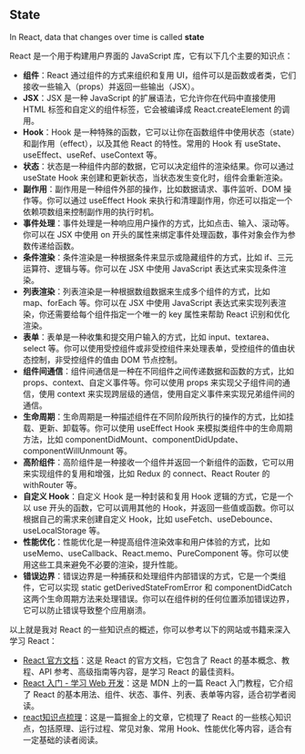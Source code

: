 ## State

In React, data that changes over time is called **state**



React 是一个用于构建用户界面的 JavaScript 库，它有以下几个主要的知识点：

- **组件**：React 通过组件的方式来组织和复用 UI，组件可以是函数或者类，它们接收一些输入（props）并返回一些输出（JSX）。
- **JSX**：JSX 是一种 JavaScript 的扩展语法，它允许你在代码中直接使用 HTML 标签和自定义的组件标签，它会被编译成 React.createElement 的调用。
- **Hook**：Hook 是一种特殊的函数，它可以让你在函数组件中使用状态（state）和副作用（effect），以及其他 React 的特性。常用的 Hook 有 useState、useEffect、useRef、useContext 等。
- **状态**：状态是一种组件内部的数据，它可以决定组件的渲染结果。你可以通过 useState Hook 来创建和更新状态，当状态发生变化时，组件会重新渲染。
- **副作用**：副作用是一种组件外部的操作，比如数据请求、事件监听、DOM 操作等。你可以通过 useEffect Hook 来执行和清理副作用，你还可以指定一个依赖项数组来控制副作用的执行时机。
- **事件处理**：事件处理是一种响应用户操作的方式，比如点击、输入、滚动等。你可以在 JSX 中使用 on 开头的属性来绑定事件处理函数，事件对象会作为参数传递给函数。
- **条件渲染**：条件渲染是一种根据条件来显示或隐藏组件的方式，比如 if、三元运算符、逻辑与等。你可以在 JSX 中使用 JavaScript 表达式来实现条件渲染。
- **列表渲染**：列表渲染是一种根据数组数据来生成多个组件的方式，比如 map、forEach 等。你可以在 JSX 中使用 JavaScript 表达式来实现列表渲染，你还需要给每个组件指定一个唯一的 key 属性来帮助 React 识别和优化渲染。
- **表单**：表单是一种收集和提交用户输入的方式，比如 input、textarea、select 等。你可以使用受控组件或非受控组件来处理表单，受控组件的值由状态控制，非受控组件的值由 DOM 节点控制。
- **组件间通信**：组件间通信是一种在不同组件之间传递数据和函数的方式，比如 props、context、自定义事件等。你可以使用 props 来实现父子组件间的通信，使用 context 来实现跨层级的通信，使用自定义事件来实现兄弟组件间的通信。
- **生命周期**：生命周期是一种描述组件在不同阶段所执行的操作的方式，比如挂载、更新、卸载等。你可以使用 useEffect Hook 来模拟类组件中的生命周期方法，比如 componentDidMount、componentDidUpdate、componentWillUnmount 等。
- **高阶组件**：高阶组件是一种接收一个组件并返回一个新组件的函数，它可以用来实现组件的复用和增强，比如 Redux 的 connect、React Router 的 withRouter 等。
- **自定义 Hook**：自定义 Hook 是一种封装和复用 Hook 逻辑的方式，它是一个以 use 开头的函数，它可以调用其他的 Hook，并返回一些值或函数。你可以根据自己的需求来创建自定义 Hook，比如 useFetch、useDebounce、useLocalStorage 等。
- **性能优化**：性能优化是一种提高组件渲染效率和用户体验的方式，比如 useMemo、useCallback、React.memo、PureComponent 等。你可以使用这些工具来避免不必要的渲染，提升性能。
- **错误边界**：错误边界是一种捕获和处理组件内部错误的方式，它是一个类组件，它可以实现 static getDerivedStateFromError 和 componentDidCatch 这两个生命周期方法来处理错误。你可以在组件树的任何位置添加错误边界，它可以防止错误导致整个应用崩溃。

以上就是我对 React 的一些知识点的概述，你可以参考以下的网站或书籍来深入学习 React：

- [React 官方文档](https://www.kagoya.jp/howto/it-glossary/develop/react/)：这是 React 的官方文档，它包含了 React 的基本概念、教程、API 参考、高级指南等内容，是学习 React 的最佳资料。
- [React 入门 - 学习 Web 开发](https://developer.mozilla.org/zh-CN/docs/Learn/Tools_and_testing/Client-side_JavaScript_frameworks/React_getting_started)：这是 MDN 上的一篇 React 入门教程，它介绍了 React 的基本用法、组件、状态、事件、列表、表单等内容，适合初学者阅读。
- [react知识点梳理](https://juejin.cn/post/7020384564862255117)：这是一篇掘金上的文章，它梳理了 React 的一些核心知识点，包括原理、运行过程、常见对象、常用 Hook、性能优化等内容，适合有一定基础的读者阅读。
